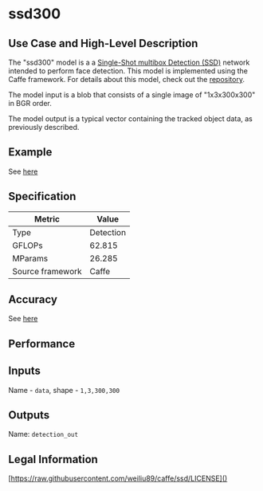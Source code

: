 # ssd300

## Use Case and High-Level Description

The "ssd300" model is a a [Single-Shot multibox Detection (SSD)](https://arxiv.org/pdf/1512.02325.pdf) network intended to perform face detection. This model is implemented using the Caffe framework. For details about this model, check out the [repository](https://github.com/weiliu89/caffe/tree/ssd).

The model input is a blob that consists of a single image of "1x3x300x300" in BGR order.

The model output is a typical vector containing the tracked object data, as previously described.

## Example

See [here](https://github.com/weiliu89/caffe/tree/ssd) 

## Specification

| Metric            | Value         |
|-------------------|---------------|
| Type              | Detection     |
| GFLOPs            | 62.815        |
| MParams           | 26.285        |
| Source framework  | Caffe         |

## Accuracy

See [here](https://github.com/weiliu89/caffe/tree/ssd) 

## Performance

## Inputs

Name - `data`, shape - `1,3,300,300`

## Outputs

Name: `detection_out`

## Legal Information

[https://raw.githubusercontent.com/weiliu89/caffe/ssd/LICENSE]()

